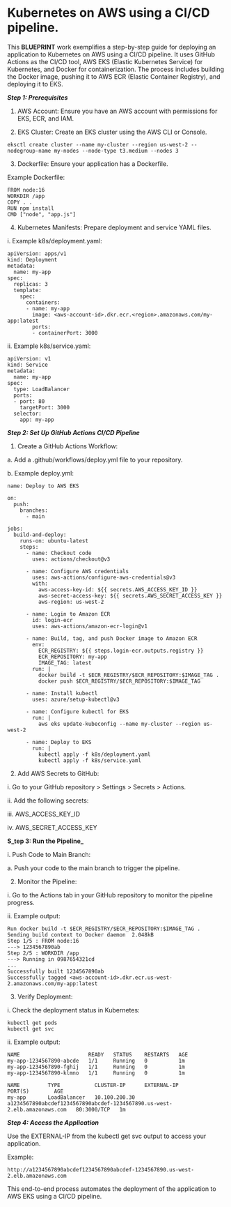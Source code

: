 # Kubernetes on AWS using a CI/CD pipeline.

This **BLUEPRINT** work exemplifies a step-by-step guide for deploying an application to Kubernetes on AWS using a CI/CD pipeline. It uses GitHub Actions as the CI/CD tool, AWS EKS (Elastic Kubernetes Service) for Kubernetes, and Docker for containerization. The process includes building the Docker image, pushing it to AWS ECR (Elastic Container Registry), and deploying it to EKS.


**_Step 1: Prerequisites_**

1. AWS Account: Ensure you have an AWS account with permissions for EKS, ECR, and IAM.

2. EKS Cluster: Create an EKS cluster using the AWS CLI or Console.

```
eksctl create cluster --name my-cluster --region us-west-2 --nodegroup-name my-nodes --node-type t3.medium --nodes 3
```

3. Dockerfile: Ensure your application has a Dockerfile.
   
Example Dockerfile:

```
FROM node:16
WORKDIR /app
COPY . .
RUN npm install
CMD ["node", "app.js"]
```

4. Kubernetes Manifests: Prepare deployment and service YAML files.

i. Example k8s/deployment.yaml:

```
apiVersion: apps/v1
kind: Deployment
metadata:
  name: my-app
spec:
  replicas: 3
  template:
    spec:
      containers:
      - name: my-app
        image: <aws-account-id>.dkr.ecr.<region>.amazonaws.com/my-app:latest
        ports:
        - containerPort: 3000

```

ii. Example k8s/service.yaml: 

```
apiVersion: v1
kind: Service
metadata:
  name: my-app
spec:
  type: LoadBalancer
  ports:
  - port: 80
    targetPort: 3000
  selector:
    app: my-app
```

**_Step 2: Set Up GitHub Actions CI/CD Pipeline_** 

1. Create a GitHub Actions Workflow:

a. Add a .github/workflows/deploy.yml file to your repository.

b. Example deploy.yml:

```
name: Deploy to AWS EKS

on:
  push:
    branches:
      - main

jobs:
  build-and-deploy:
    runs-on: ubuntu-latest
    steps:
      - name: Checkout code
        uses: actions/checkout@v3

      - name: Configure AWS credentials
        uses: aws-actions/configure-aws-credentials@v3
        with:
          aws-access-key-id: ${{ secrets.AWS_ACCESS_KEY_ID }}
          aws-secret-access-key: ${{ secrets.AWS_SECRET_ACCESS_KEY }}
          aws-region: us-west-2

      - name: Login to Amazon ECR
        id: login-ecr
        uses: aws-actions/amazon-ecr-login@v1

      - name: Build, tag, and push Docker image to Amazon ECR
        env:
          ECR_REGISTRY: ${{ steps.login-ecr.outputs.registry }}
          ECR_REPOSITORY: my-app
          IMAGE_TAG: latest
        run: |
          docker build -t $ECR_REGISTRY/$ECR_REPOSITORY:$IMAGE_TAG .
          docker push $ECR_REGISTRY/$ECR_REPOSITORY:$IMAGE_TAG

      - name: Install kubectl
        uses: azure/setup-kubectl@v3

      - name: Configure kubectl for EKS
        run: |
          aws eks update-kubeconfig --name my-cluster --region us-west-2

      - name: Deploy to EKS
        run: |
          kubectl apply -f k8s/deployment.yaml
          kubectl apply -f k8s/service.yaml

```

2. Add AWS Secrets to GitHub:

i. Go to your GitHub repository > Settings > Secrets > Actions.

ii. Add the following secrets:

iii. AWS_ACCESS_KEY_ID

iv. AWS_SECRET_ACCESS_KEY


**S_tep 3: Run the Pipeline_**

i. Push Code to Main Branch:

a. Push your code to the main branch to trigger the pipeline.

2. Monitor the Pipeline:

i. Go to the Actions tab in your GitHub repository to monitor the pipeline progress.

ii. Example output: 

```
Run docker build -t $ECR_REGISTRY/$ECR_REPOSITORY:$IMAGE_TAG .
Sending build context to Docker daemon  2.048kB
Step 1/5 : FROM node:16
---> 1234567890ab
Step 2/5 : WORKDIR /app
---> Running in 0987654321cd
...
Successfully built 1234567890ab
Successfully tagged <aws-account-id>.dkr.ecr.us-west-2.amazonaws.com/my-app:latest

```

3. Verify Deployment:

i. Check the deployment status in Kubernetes:

```
kubectl get pods
kubectl get svc

```
ii. Example output:

```
NAME                      READY   STATUS    RESTARTS   AGE
my-app-1234567890-abcde   1/1     Running   0          1m
my-app-1234567890-fghij   1/1     Running   0          1m
my-app-1234567890-klmno   1/1     Running   0          1m

NAME         TYPE           CLUSTER-IP      EXTERNAL-IP                                                              PORT(S)        AGE
my-app       LoadBalancer   10.100.200.30   a1234567890abcdef1234567890abcdef-1234567890.us-west-2.elb.amazonaws.com   80:3000/TCP   1m

```
**_Step 4: Access the Application_**

Use the EXTERNAL-IP from the kubectl get svc output to access your application.

Example:

```
http://a1234567890abcdef1234567890abcdef-1234567890.us-west-2.elb.amazonaws.com
```
This end-to-end process automates the deployment of the application to AWS EKS using a CI/CD pipeline. 
